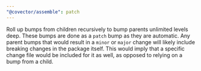 ```yaml
---
"@covector/assemble": patch
---
```


Roll up bumps from children recursively to bump parents unlimited levels deep. These bumps are done as a `patch` bump as they are automatic. Any parent bumps that would result in a `minor` or `major` change will likely include breaking changes in the package itself. This would imply that a specific change file would be included for it as well, as opposed to relying on a bump from a child.
